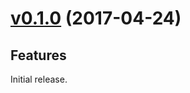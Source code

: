 # [v0.1.0](https://github.com/atombender/ktail/releases/tag/v0.1.0) (2017-04-24)

## Features

Initial release.
